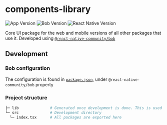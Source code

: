 # components-library

![App Version](https://img.shields.io/badge/version-0.0.0-green.svg)
![Bob Version](https://img.shields.io/badge/bob_version-0.14.5-yellow.svg)
![React Native Version](https://img.shields.io/badge/react_native-0.62.2-blue.svg)

Core UI package for the web and mobile versions of all other packages that use it. Developed using [`@react-native-community/bob`](https://github.com/react-native-community/bob)

## Development

### Bob configuration

The configuration is found in [`package.json`](./package.json), under `@react-native-community/bob` property

### Project structure

```bash
├─ lib              # Generated once development is done. This is used by all other packages
└─ src              # Development directory
  └─ index.tsx      # All packages are exported here
```
